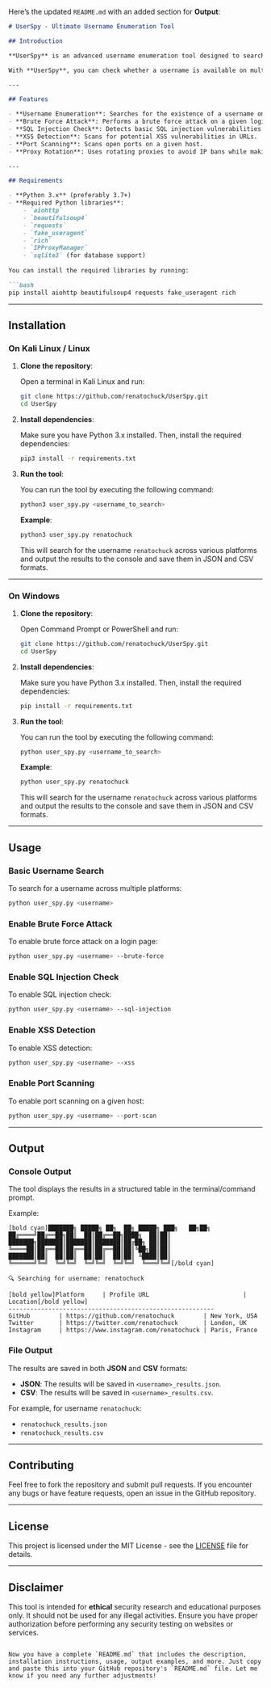 Here’s the updated `README.md` with an added section for **Output**:

```markdown
# UserSpy - Ultimate Username Enumeration Tool

## Introduction

**UserSpy** is an advanced username enumeration tool designed to search for a given username across various social media platforms and websites. It also provides additional features such as brute force login, SQL injection check, XSS detection, and port scanning. The tool supports asynchronous operations and utilizes rotating proxies to avoid IP bans while scanning.

With **UserSpy**, you can check whether a username is available on multiple platforms like GitHub, Twitter, Instagram, LinkedIn, and more. The tool can also help in performing basic penetration testing tasks such as brute force attacks and vulnerability scanning.

---

## Features

- **Username Enumeration**: Searches for the existence of a username on multiple platforms (GitHub, Twitter, Instagram, LinkedIn, etc.).
- **Brute Force Attack**: Performs a brute force attack on a given login page (optional).
- **SQL Injection Check**: Detects basic SQL injection vulnerabilities.
- **XSS Detection**: Scans for potential XSS vulnerabilities in URLs.
- **Port Scanning**: Scans open ports on a given host.
- **Proxy Rotation**: Uses rotating proxies to avoid IP bans while making requests.

---

## Requirements

- **Python 3.x** (preferably 3.7+)
- **Required Python libraries**:
    - `aiohttp`
    - `beautifulsoup4`
    - `requests`
    - `fake_useragent`
    - `rich`
    - `IPProxyManager`
    - `sqlite3` (for database support)
    
You can install the required libraries by running:

```bash
pip install aiohttp beautifulsoup4 requests fake_useragent rich
```

---

## Installation

### On Kali Linux / Linux

1. **Clone the repository**:

   Open a terminal in Kali Linux and run:

   ```bash
   git clone https://github.com/renatochuck/UserSpy.git
   cd UserSpy
   ```

2. **Install dependencies**:

   Make sure you have Python 3.x installed. Then, install the required dependencies:

   ```bash
   pip3 install -r requirements.txt
   ```

3. **Run the tool**:

   You can run the tool by executing the following command:

   ```bash
   python3 user_spy.py <username_to_search>
   ```

   **Example**:

   ```bash
   python3 user_spy.py renatochuck
   ```

   This will search for the username `renatochuck` across various platforms and output the results to the console and save them in JSON and CSV formats.

---

### On Windows

1. **Clone the repository**:

   Open Command Prompt or PowerShell and run:

   ```bash
   git clone https://github.com/renatochuck/UserSpy.git
   cd UserSpy
   ```

2. **Install dependencies**:

   Make sure you have Python 3.x installed. Then, install the required dependencies:

   ```bash
   pip install -r requirements.txt
   ```

3. **Run the tool**:

   You can run the tool by executing the following command:

   ```bash
   python user_spy.py <username_to_search>
   ```

   **Example**:

   ```bash
   python user_spy.py renatochuck
   ```

   This will search for the username `renatochuck` across various platforms and output the results to the console and save them in JSON and CSV formats.

---

## Usage

### Basic Username Search

To search for a username across multiple platforms:

```bash
python user_spy.py <username>
```

### Enable Brute Force Attack

To enable brute force attack on a login page:

```bash
python user_spy.py <username> --brute-force
```

### Enable SQL Injection Check

To enable SQL injection check:

```bash
python user_spy.py <username> --sql-injection
```

### Enable XSS Detection

To enable XSS detection:

```bash
python user_spy.py <username> --xss
```

### Enable Port Scanning

To enable port scanning on a given host:

```bash
python user_spy.py <username> --port-scan
```

---

## Output

### Console Output

The tool displays the results in a structured table in the terminal/command prompt.

Example:

```
[bold cyan]███████╗ █████╗ ██╗  ██╗ █████╗ ███╗   ██╗██╗
██╔════╝██╔══██╗██║  ██║██╔══██╗████╗  ██║██║
███████╗███████║███████║███████║██╔██╗ ██║██║
╚════██║██╔══██║██╔══██║██╔══██║██║╚██╗██║██║
███████║██║  ██║██║  ██║██║  ██║██║ ╚████║██║
╚══════╝╚═╝  ╚═╝╚═╝  ╚═╝╚═╝  ╚═╝╚═╝  ╚═══╝╚═╝[/bold cyan]

🔍 Searching for username: renatochuck

[bold yellow]Platform     | Profile URL                          | Location[/bold yellow]
---------------------------------------------------------
GitHub        | https://github.com/renatochuck        | New York, USA
Twitter       | https://twitter.com/renatochuck       | London, UK
Instagram     | https://www.instagram.com/renatochuck | Paris, France
```

### File Output

The results are saved in both **JSON** and **CSV** formats:

- **JSON**: The results will be saved in `<username>_results.json`.
- **CSV**: The results will be saved in `<username>_results.csv`.

For example, for username `renatochuck`:

- `renatochuck_results.json`
- `renatochuck_results.csv`

---

## Contributing

Feel free to fork the repository and submit pull requests. If you encounter any bugs or have feature requests, open an issue in the GitHub repository.

---

## License

This project is licensed under the MIT License - see the [LICENSE](LICENSE) file for details.

---

## Disclaimer

This tool is intended for **ethical** security research and educational purposes only. It should not be used for any illegal activities. Ensure you have proper authorization before performing any security testing on websites or services.
```

Now you have a complete `README.md` that includes the description, installation instructions, usage, output examples, and more. Just copy and paste this into your GitHub repository's `README.md` file. Let me know if you need any further adjustments!
